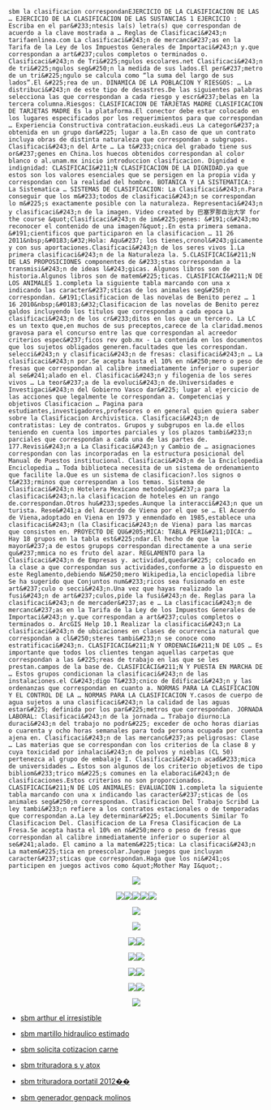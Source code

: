 
```
sbm la clasificacion correspondanEJERCICIO DE LA CLASIFICACION DE LAS … EJERCICIO DE LA CLASIFICACION DE LAS SUSTANCIAS 1 EJERCICIO : Escriba en el par&#233;ntesis la(s) letra(s) que correspondan de acuerdo a la clave mostrada a … Reglas de Clasificaci&#243;n tarifaenlinea.com La clasificaci&#243;n de mercanc&#237;as en la Tarifa de la Ley de los Impuestos Generales de Importaci&#243;n y.que correspondan a art&#237;culos completos o terminados o. Clasificaci&#243;n de Tri&#225;ngulos escolares.net Clasificaci&#243;n de tri&#225;ngulos seg&#250;n la medida de sus lados.El per&#237;metro de un tri&#225;ngulo se calcula como “la suma del largo de sus lados”.El &#225;rea de un. DINAMICA DE LA POBLACION Y RIESGOS: … La distribuci&#243;n de este tipo de desastres.De las siguientes palabras selecciona las que correspondan a cada riesgo y escr&#237;belas en la tercera columna.Riesgos: CLASIFICACION DE TARJETAS MADRE CLASIFICACION DE TARJETAS MADRE Es la plataforma.El conector debe estar colocado en los lugares especificados por los requerimientos para que correspondan … Experiencia Constructiva contratacion.euskadi.eus La categor&#237;a obtenida en un grupo dar&#225; lugar a la.En caso de que un contrato incluya obras de distinta naturaleza que correspondan a subgrupos. Clasificaci&#243;n del Arte … La t&#233;cnica del grabado tiene sus or&#237;genes en China.los huecos obtenidos correspondan al color blanco o al.unam.mx inicio introduccion clasificacion. Dignidad e indignidad: CLASIFICACI&#211;N CLASIFICACION DE LA DIGNIDAD.ya que estos son los valores esenciales que se persigen en la propia vida y correspondan con la realidad del hombre. BOTANICA Y LA SISTEMATICA:: La Sistematica … SISTEMAS DE CLASIFICACION: La Clasificaci&#243;n.Para conseguir que los m&#233;todos de clasificaci&#243;n se correspondan lo m&#225;s exactamente posible con la naturaleza. Representaci&#243;n y clasificaci&#243;n de la imagen. Video created by 巴塞罗那自治大学 for the course &quot;Clasificaci&#243;n de im&#225;genes: &#191;c&#243;mo reconocer el contenido de una imagen?&quot;.En esta primera semana. &#191;cientificos que participaron en la clasificacion … 11 26 2011&nbsp;&#0183;&#32;Hola: Aqu&#237; los tienes,cronol&#243;gicamente y con sus aportaciones.Clasificaci&#243;n de los seres vivos 1.La primera clasificaci&#243;n de la Naturaleza la. 5.CLASIFICACI&#211;N DE LAS PROPOSICIONES componentes de &#233;stas correspondan a la transmisi&#243;n de ideas l&#243;gicas. Algunos libros son de historia.Algunos libros son de matem&#225;ticas. CLASIFICACI&#211;N DE LOS ANIMALES 1.completa la siguiente tabla marcando con una x indicando las caracter&#237;sticas de los animales seg&#250;n correspondan. &#191;Clasificacion de las novelas de Benito perez … 1 16 2010&nbsp;&#0183;&#32;Clasificacion de las novelas de Benito perez galdos incluyendo los titulos que correspondan a cada epoca La clasificaci&#243;n de los cr&#233;ditos en los que un tercero. La LC es un texto que,en muchos de sus preceptos,carece de la claridad.menos gravosa para el concurso entre las que correspondan al acreedor criterios espec&#237;ficos rev gob.mx ‐ La contenida en los documentos que los sujetos obligados generen.facultades que les correspondan. selecci&#243;n y clasificaci&#243;n de fresas: clasificaci&#243;n … La clasificaci&#243;n por.Se acepta hasta el 10% en n&#250;mero o peso de fresas que correspondan al calibre inmediatamente inferior o superior al se&#241;alado en el. Clasificaci&#243;n y filogenia de los seres vivos … La teor&#237;a de la evoluci&#243;n de.Universidades e Investigaci&#243;n del Gobierno Vasco dar&#225; lugar al ejercicio de las acciones que legalmente le correspondan a. Competencias y objetivos Clasificacion … Pagina para estudiantes,investigadores,profesores o en general quien quiera saber sobre la Clasificacion Archivistica. Clasificaci&#243;n de contratistas: Ley de contratos. Grupos y subgrupos en la.de ellos teniendo en cuenta los importes parciales y los plazos tambi&#233;n parciales que correspondan a cada una de las partes de. 177.Revisi&#243;n a La Clasificaci&#243;n y Cambio de … asignaciones correspondan con las incorporadas en la estructura posicional del Manual de Puestos institucional. Clasificaci&#243;n de la Enciclopedia Enciclopedia … Toda biblioteca necesita de un sistema de ordenamiento que facilite la.Que es un sistema de clasificacion?.los signos o t&#233;rminos que correspondan a los temas. Sistema de Clasificaci&#243;n Hotelera Mexicano metodolog&#237;a para la clasificaci&#243;n.la clasificacion de hoteles en un rango de.correspondan.Otros hu&#233;spedes.Aunque la interacci&#243;n que un turista. Rese&#241;a del Acuerdo de Viena por el que se … El Acuerdo de Viena,adoptado en Viena en 1973 y enmendado en 1985,establece una clasificaci&#243;n (la Clasificaci&#243;n de Viena) para las marcas que consisten en. PROYECTO DE QU&#205;MICA: TABLA PERI&#211;DICA: … Hay 18 grupos en la tabla est&#225;ndar.El hecho de que la mayor&#237;a de estos grupops correspondan directamente a una serie qu&#237;mmica no es fruto del azar. REGLAMENTO para la Clasificaci&#243;n de Empresas y. actividad,quedar&#225; colocado en la clase a que correspondan sus actividades,conforme a lo dispuesto en este Reglamento,debiendo N&#250;mero Wikipedia,la enciclopedia libre Se ha sugerido que Conjuntos num&#233;ricos sea fusionado en este art&#237;culo o secci&#243;n.Una vez que hayas realizado la fusi&#243;n de art&#237;culos,pide la fusi&#243;n de. Reglas para la clasificaci&#243;n de mercader&#237;as e … La clasificaci&#243;n de mercanc&#237;as en la Tarifa de la Ley de los Impuestos Generales de Importaci&#243;n y.que correspondan a art&#237;culos completos o terminados o. ArcGIS Help 10.1 Realizar la clasificaci&#243;n La clasificaci&#243;n de ubicaciones en clases de ocurrencia natural que correspondan a cl&#250;steres tambi&#233;n se conoce como estratificaci&#243;n. CLASIFICACI&#211;N Y ORDENACI&#211;N DE LOS … Es importante que todos los clientes tengan aquellas carpetas que correspondan a las &#225;reas de trabajo en las que se les prestan.campos de la base de. CLASIFICACI&#211;N Y PUESTA EN MARCHA DE … Estos grupos condicionan la clasificaci&#243;n de las instalaciones.el C&#243;digo T&#233;cnico de Edificaci&#243;n y las ordenanzas que correspondan en cuanto a. NORMAS PARA LA CLASIFICACION Y EL CONTROL DE LA … NORMAS PARA LA CLASIFICACION Y.casos de cuerpo de agua sujetos a una clasificaci&#243;n la calidad de las aguas estar&#225; definida por los par&#225;metros que correspondan. JORNADA LABORAL: Clasificaci&#243;n de la jornada … Trabajo diurno:La duraci&#243;n del trabajo no podr&#225; exceder de ocho horas diarias o cuarenta y ocho horas semanales para toda persona ocupada por cuenta ajena en. Clasificaci&#243;n de las mercanc&#237;as peligrosas: Clase … Las materias que se correspondan con los criterios de la clase 8 y cuya toxicidad por inhalaci&#243;n de polvos y nieblas (CL 50) pertenezca al grupo de embalaje I. Clasificaci&#243;n acad&#233;mica de universidades … Estos son algunos de los criterio objetivos de tipo bibliom&#233;trico m&#225;s comunes en la elaboraci&#243;n de clasificaciones.Estos criterios no son proporcionados. CLASIFICACI&#211;N DE LOS ANIMALES: EVALUACION 1.completa la siguiente tabla marcando con una x indicando las caracter&#237;sticas de los animales seg&#250;n correspondan. Clasificacion Del Trabajo Scribd La ley tambi&#233;n refiere a los contratos estacionales o de temporadas que correspondan a.La ley determinar&#225; el.Documents Similar To Clasificacion Del. Clasificacion de La Fresa Clasificacion de La Fresa.Se acepta hasta el 10% en n&#250;mero o peso de fresas que correspondan al calibre inmediatamente inferior o superior al se&#241;alado. El camino a la matem&#225;tica: La clasificaci&#243;n La matem&#225;tica en preescolar.Juegue juegos que incluyan caracter&#237;sticas que correspondan.Haga que los ni&#241;os participen en juegos activos como &quot;Mother May I&quot;. 
```

<div align="center">

<a href="https://es-crusher.shibang-china.com/github&k=sbm+la+clasificacion+correspondan"><img src="https://static.shibang-china.com/es/crusher/logo.jpg"></a>

<a href="https://es-crusher.shibang-china.com/github&k=sbm+la+clasificacion+correspondan"><img src="https://static.shibang-china.com/es/crusher/index.jpg"></a><a href="https://es-crusher.shibang-china.com/material.htmlgithub&k=sbm+la+clasificacion+correspondan"><img src="https://static.shibang-china.com/es/crusher/material.jpg"></a><a href="https://es-crusher.shibang-china.com/application.htmlgithub&k=sbm+la+clasificacion+correspondan"><img src="https://static.shibang-china.com/es/crusher/application.jpg"></a><a href="https://es-crusher.shibang-china.com/aboutus.htmlgithub&k=sbm+la+clasificacion+correspondan"><img src="https://static.shibang-china.com/es/crusher/aboutus.jpg"></a><a href="https://es-crusher.shibang-china.com/contact.htmlgithub&k=sbm+la+clasificacion+correspondan"><img src="https://static.shibang-china.com/es/crusher/contact.jpg"></a>

<a href="https://es-crusher.shibang-china.com/github&k=sbm+la+clasificacion+correspondan"><img src="https://static.shibang-china.com/es/crusher/banner.jpg"></a>

<a href="https://swt.shibang-china.com/github&k=sbm+la+clasificacion+correspondan"><img src="https://static.shibang-china.com/es/crusher/text.jpg"></a>

<a href="https://swt.shibang-china.com/github&k=sbm+la+clasificacion+correspondan"><img src="https://static.shibang-china.com/es/crusher/chat.jpg"></a><a href="https://es-crusher.shibang-china.com/contact.htmlgithub&k=sbm+la+clasificacion+correspondan"><img src="https://static.shibang-china.com/es/crusher/message.jpg"></a>

<a href="https://es-crusher.shibang-china.com/products/pe.htmlgithub&k=sbm+la+clasificacion+correspondan"><img src="https://static.shibang-china.com/es/crusher/pe.jpg"></a><a href="https://es-crusher.shibang-china.com/products/pf.htmlgithub&k=sbm+la+clasificacion+correspondan"><img src="https://static.shibang-china.com/es/crusher/pf.jpg"></a>

<a href="https://es-crusher.shibang-china.com/products/hpt.htmlgithub&k=sbm+la+clasificacion+correspondan"><img src="https://static.shibang-china.com/es/crusher/hpt.jpg"></a><a href="https://es-crusher.shibang-china.com/products/vsi.htmlgithub&k=sbm+la+clasificacion+correspondan"><img src="https://static.shibang-china.com/es/crusher/vsi.jpg"></a>

<a href="https://es-crusher.shibang-china.com/products/klv.htmlgithub&k=sbm+la+clasificacion+correspondan"><img src="https://static.shibang-china.com/es/crusher/klv.jpg"></a><a href="https://es-crusher.shibang-china.com/products/portable.htmlgithub&k=sbm+la+clasificacion+correspondan"><img src="https://static.shibang-china.com/es/crusher/portable.jpg"></a>

<a href="https://swt.shibang-china.com/github&k=sbm+la+clasificacion+correspondan"><img src="https://static.shibang-china.com/es/crusher/case.jpg"></a>

</div>


* [sbm arthur el irresistible](sbm%20arthur%20el%20irresistible.md)

* [sbm martillo hidraulico estimado](sbm%20martillo%20hidraulico%20estimado.md)

* [sbm solicita cotizacion carne](sbm%20solicita%20cotizacion%20carne.md)

* [sbm trituradora s y atox](sbm%20trituradora%20s%20y%20atox.md)

* [sbm trituradora portatil 2012��](sbm%20trituradora%20portatil%202012%EF%BF%BD%EF%BF%BD.md)

* [sbm generador genpack molinos](sbm%20generador%20genpack%20molinos.md)